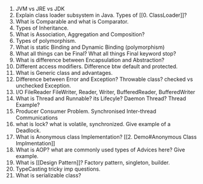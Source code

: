 1. JVM vs JRE vs JDK
2. Explain class loader subsystem in Java. Types of [[0. ClassLoader]]?
3. What is Comparable and what is Comparator.
4. Types of Inheritance.
5. What is Association, Aggregation and Composition?
6. Types of polymorphism.
7. What is static Binding and Dynamic Binding (polymorphism)
8. What all things can be Final? What all things Final keyword stop?
9. What is difference between Encapsulation and Abstraction?
10. Different access modifiers. Difference btw default and protected.
11. What is Generic class and advantages.
12. Difference between Error and Exception? Throwable class? checked vs unchecked Exception.
13. I/O FileReader FileWriter, Reader, Writer, BufferedReader, BufferedWriter
14. What is Thread and Runnable? its Lifecyle? Daemon Thread? Thread Example?
15. Producer Consumer Problem. Synchronised Inter-thread Communications
16. what is lock? what is volatile, synchronized. Give example of a Deadlock.
17. What is Anonymous class Implementation? [[2. Demo#Anonymous Class Implmentation]]
18. What is AOP? what are commonly used types of Advices here? Give example.
19. What is [[Design Pattern]]? Factory pattern, singleton, builder.
20. TypeCasting tricky imp questions.
21. What is serializable class?

